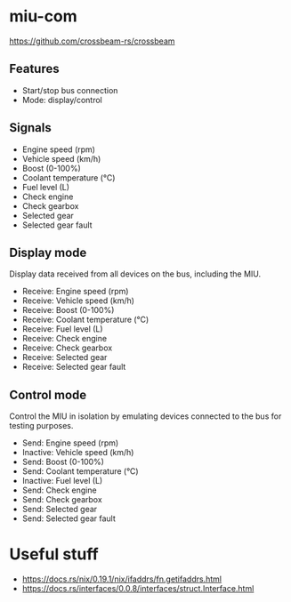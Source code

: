 # miu-com

https://github.com/crossbeam-rs/crossbeam

## Features
- Start/stop bus connection
- Mode: display/control

## Signals
- Engine speed (rpm)
- Vehicle speed (km/h)
- Boost (0-100%)
- Coolant temperature (°C)
- Fuel level (L)
- Check engine
- Check gearbox
- Selected gear
- Selected gear fault

## Display mode
Display data received from all devices on the bus, including the MIU.

- Receive: Engine speed (rpm)
- Receive: Vehicle speed (km/h)
- Receive: Boost (0-100%)
- Receive: Coolant temperature (°C)
- Receive: Fuel level (L)
- Receive: Check engine
- Receive: Check gearbox
- Receive: Selected gear
- Receive: Selected gear fault

## Control mode
Control the MIU in isolation by emulating devices connected to the bus for testing purposes.

- Send: Engine speed (rpm)
- Inactive: Vehicle speed (km/h)
- Send: Boost (0-100%)
- Send: Coolant temperature (°C)
- Inactive: Fuel level (L)
- Send: Check engine
- Send: Check gearbox
- Send: Selected gear
- Send: Selected gear fault

# Useful stuff

- https://docs.rs/nix/0.19.1/nix/ifaddrs/fn.getifaddrs.html
- https://docs.rs/interfaces/0.0.8/interfaces/struct.Interface.html
